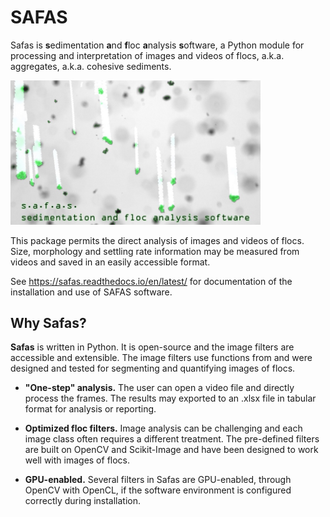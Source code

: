 # SAFAS 

Safas is **s**edimentation **a**nd **f**loc **a**nalysis **s**oftware, a Python module for processing and interpretation of images and videos of flocs, a.k.a. aggregates, a.k.a. cohesive sediments.

<img alt="mud floc sedimentation" src="docs/img/safas.jpg" width=400/>

This package permits the direct analysis of images and videos of flocs. Size, morphology and settling rate information may be measured from videos and saved in an easily accessible format.

See https://safas.readthedocs.io/en/latest/ for documentation of the installation and use of SAFAS software.

## Why Safas?
**Safas** is written in Python. It is open-source and the image filters are accessible and extensible. The image filters use functions from  and were designed and tested for segmenting and quantifying images of flocs.

* **"One-step" analysis.** The user can open a video file and directly process the frames. The results may exported to an .xlsx file in tabular format for analysis or reporting.

* **Optimized floc filters.** Image analysis can be challenging and each image class often requires a different treatment. The pre-defined filters are built on OpenCV and Scikit-Image and have been designed to work well with images of flocs.

* **GPU-enabled.** Several filters in Safas are GPU-enabled, through OpenCV with OpenCL, if the software environment is configured correctly during installation.
